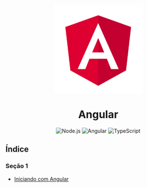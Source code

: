 <p align="center">
    <img src=".github/angular-logo.png" alt="Angular" width=240>
</p>

<h1 align="center">Angular</h1>

<p align="center">
  <img src="https://img.shields.io/badge/Node.js-339933?style=for-the-badge&logo=nodedotjs&logoColor=white" alt="Node.js">
  <img src="https://img.shields.io/badge/Angular-DD0031?style=for-the-badge&logo=angular&logoColor=white" alt="Angular">
  <img src="https://img.shields.io/badge/TypeScript-007ACC?style=for-the-badge&logo=typescript&logoColor=white" alt="TypeScript">
</p>


## Índice

### Seção 1
- [Iniciando com Angular](01-iniciando-angular)
